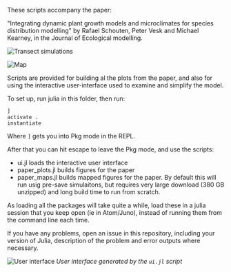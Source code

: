 These scripts accompany the paper:

"Integrating dynamic plant growth models and microclimates for species
distribution modelling" by Rafael Schouten, Peter Vesk and Michael Kearney, in the
Journal of Ecological modelling.

![Transect simulations](https://media.githubusercontent.com/media/rafaqz/DEBplant/master/plots/transect_multiplot.png)

![Map](https://media.githubusercontent.com/media/rafaqz/DEBplant/master/plots/yearly_map.png)

Scripts are provided for building al the plots from the paper, and also for
using the interactive user-interface used to examine and simplify the model.


To set up, run julia in this folder, then run:

```julia-repl
]
activate .
instantiate
```

Where `]` gets you into Pkg mode in the REPL. 

After that you can hit escape to leave the Pkg mode, and use the scripts:

- ui.jl loads the interactive user interface
- paper_plots.jl builds figures for the paper
- paper_maps.jl builds mapped figures for the paper. By default this will run usig pre-save
  simulaitons, but requires very large download (380 GB unzipped) and long build time
  to run from scratch.

As loading all the packages will take quite a while, load these in a julia
session that you keep open (ie in Atom/Juno), instead of running them from the
command line each time.

If you have any problems, open an issue in this repository, including your
version of Julia, description of the problem and error outputs where necessary.


![User interface](https://media.githubusercontent.com/media/rafaqz/DEBplant/master/plots/ui.png)
_User interface generated by the `ui.jl` script_
